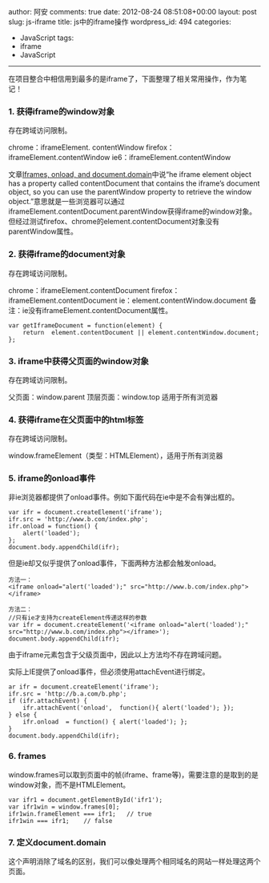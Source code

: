 author: 阿安
comments: true
date: 2012-08-24 08:51:08+00:00
layout: post
slug: js-iframe
title: js中的iframe操作
wordpress_id: 494
categories:
- JavaScript
tags:
- iframe
- JavaScript
---

在项目整合中相信用到最多的是iframe了，下面整理了相关常用操作，作为笔记！




### 1. 获得iframe的window对象


存在跨域访问限制。

chrome：iframeElement. contentWindow
firefox： iframeElement.contentWindow
ie6：iframeElement.contentWindow

文章[Iframes, onload, and document.domain](http://www.nczonline.net/blog/2009/09/15/iframes-onload-and-documentdomain/)中说“he iframe element object has a property called contentDocument that contains the iframe’s document object, so you can use the parentWindow property to retrieve the window object.”意思就是一些浏览器可以通过iframeElement.contentDocument.parentWindow获得iframe的window对象。但经过测试firefox、chrome的element.contentDocument对象没有parentWindow属性。

<!-- more -->


### 2. 获得iframe的document对象


存在跨域访问限制。

chrome：iframeElement.contentDocument
firefox：iframeElement.contentDocument
ie：element.contentWindow.document
备注：ie没有iframeElement.contentDocument属性。

    
    
    var getIframeDocument = function(element) {  
        return  element.contentDocument || element.contentWindow.document;  
    };  
    








### 3. iframe中获得父页面的window对象


存在跨域访问限制。

父页面：window.parent
顶层页面：window.top
适用于所有浏览器




### 4. 获得iframe在父页面中的html标签


存在跨域访问限制。

window.frameElement（类型：HTMLElement），适用于所有浏览器




### 5. iframe的onload事件


非ie浏览器都提供了onload事件。例如下面代码在ie中是不会有弹出框的。

    
    
    var ifr = document.createElement('iframe');  
    ifr.src = 'http://www.b.com/index.php';  
    ifr.onload = function() {  
        alert('loaded');  
    };  
    document.body.appendChild(ifr);   
    



但是ie却又似乎提供了onload事件，下面两种方法都会触发onload。

    
    
    方法一：  
    <iframe onload="alert('loaded');" src="http://www.b.com/index.php"></iframe>  
      
    方法二：  
    //只有ie才支持为createElement传递这样的参数  
    var ifr = document.createElement('<iframe onload="alert('loaded');" src="http://www.b.com/index.php"></iframe>');  
    document.body.appendChild(ifr);   
    



由于iframe元素包含于父级页面中，因此以上方法均不存在跨域问题。

实际上IE提供了onload事件，但必须使用attachEvent进行绑定。

    
    
    ar ifr = document.createElement('iframe');  
    ifr.src = 'http://b.a.com/b.php';  
    if (ifr.attachEvent) {  
        ifr.attachEvent('onload',  function(){ alert('loaded'); });  
    } else {  
        ifr.onload  = function() { alert('loaded'); };  
    }  
    document.body.appendChild(ifr);  
    






### 6. frames


window.frames可以取到页面中的帧(iframe、frame等)，需要注意的是取到的是window对象，而不是HTMLElement。

    
    
    var ifr1 = document.getElementById('ifr1');  
    var ifr1win = window.frames[0];  
    ifr1win.frameElement === ifr1;   // true  
    ifr1win === ifr1;    // false  
    






### 7. 定义document.domain


这个声明消除了域名的区别，我们可以像处理两个相同域名的网站一样处理这两个页面。

